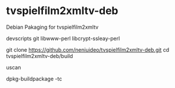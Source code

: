 tvspielfilm2xmltv-deb
=====================

Debian Pakaging for tvspielfilm2xmltv

devscripts
git
libwww-perl
libcrypt-ssleay-perl

git clone https://github.com/neniuideo/tvspielfilm2xmltv-deb.git
cd tvspielfilm2xmltv-deb/build

uscan


dpkg-buildpackage -tc
